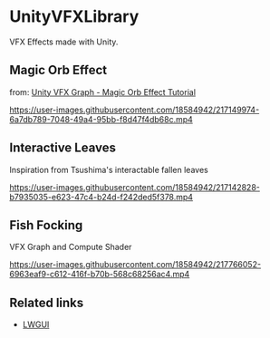 # UnityVFXLibrary

VFX Effects made with Unity.

## Magic Orb Effect

from: [Unity VFX Graph - Magic Orb Effect Tutorial](https://www.youtube.com/watch?v=7bMOhNUA1bI&t=14s)

https://user-images.githubusercontent.com/18584942/217149974-6a7db789-7048-49a4-95bb-f8d47f4db68c.mp4


## Interactive Leaves

Inspiration from Tsushima's interactable fallen leaves

https://user-images.githubusercontent.com/18584942/217142828-b7935035-e623-47c4-b24d-f242ded5f378.mp4

## Fish Focking

VFX Graph and Compute Shader 

https://user-images.githubusercontent.com/18584942/217766052-6963eaf9-c612-416f-b70b-568c68256ac4.mp4

## Related links

- [LWGUI](https://github.com/JasonMa0012/LWGUI)

